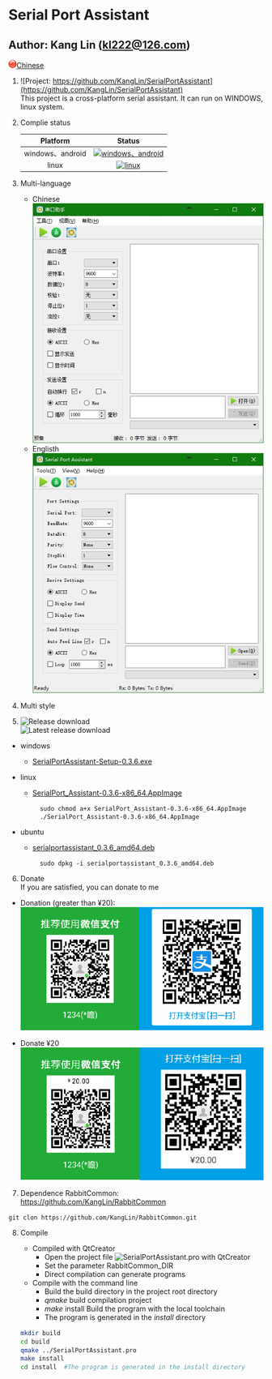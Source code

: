 Serial Port Assistant
=====================

Author: Kang Lin (kl222@126.com)
--------------------------------

[<img src="Resource/png/China.png" alt="Chinese" title="Chinese" width="16" height="16" />Chinese](README_ZH.md)

1. ![Project: https://github.com/KangLin/SerialPortAssistant](https://github.com/KangLin/SerialPortAssistant)  
This project is a cross-platform serial assistant. It can run on WINDOWS, linux system.

2. Complie status

    |Platform|Status|
    |:---:|:------:|
    |windows、android|[![windows、android](https://ci.appveyor.com/api/projects/status/y77e828ysqc79r9o?svg=true)](https://ci.appveyor.com/project/KangLin/serialportassistant)|
    |linux|[![linux](https://travis-ci.org/KangLin/SerialPortAssistant.svg?branch=master)](https://travis-ci.org/KangLin/SerialPortAssistant)|

3. Multi-language
    * Chinese  
    ![Chinese](Docs/ui-zh.jpg)
    * Englisth  
    ![Englisth](Docs/ui-en.jpg)

4. Multi style

5. ![Release download](https://github.com/KangLin/SerialPortAssistant/releases)  
![Latest release download](https://github.com/KangLin/SerialPortAssistant/releases/latest)

- windows
    + [SerialPortAssistant-Setup-0.3.6.exe](https://github.com/KangLin/SerialPortAssistant/releases/download/0.3.6/SerialPortAssistant-Setup-0.3.6.exe)

- linux
    + [SerialPort_Assistant-0.3.6-x86_64.AppImage](https://github.com/KangLin/SerialPortAssistant/releases/download/0.3.6/SerialPort_Assistant-0.3.6-x86_64.AppImage)

            sudo chmod a+x SerialPort_Assistant-0.3.6-x86_64.AppImage
            ./SerialPort_Assistant-0.3.6-x86_64.AppImage

- ubuntu
    + [serialportassistant_0.3.6_amd64.deb](https://github.com/KangLin/SerialPortAssistant/releases/download/0.3.6/serialportassistant_0.3.6_amd64.deb)

            sudo dpkg -i serialportassistant_0.3.6_amd64.deb

6. Donate  
If you are satisfied, you can donate to me

- Donation (greater than ¥20):  
![donation (greater than ¥20)](https://github.com/KangLin/RabbitCommon/raw/master/Src/Resource/image/Contribute.png "donation (greater than ¥20)")

- Donate ¥20  
![donation ¥20](https://github.com/KangLin/RabbitCommon/raw/master/Src/Resource/image/Contribute20.png "donation ¥20")
    
7. Dependence
  RabbitCommon: https://github.com/KangLin/RabbitCommon
  
  ```
  git clon https://github.com/KangLin/RabbitCommon.git
  ```
  
8. Compile
    - Compiled with QtCreator
       * Open the project file ![SerialPortAssistant.pro](SerialPortAssistant.pro) with QtCreator
       * Set the parameter RabbitCommon_DIR
       * Direct compilation can generate programs
    - Compile with the command line
       * Build the build directory in the project root directory
       * *qmake* build compilation project
       * *make* install Build the program with the local toolchain
       * The program is generated in the *install* directory

    ```sh
    mkdir build
    cd build
    qmake ../SerialPortAssistant.pro
    make install
    cd install  #The program is generated in the install directory
    ```
